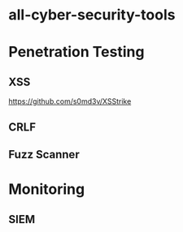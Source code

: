 # all-cyber-security-tools

# Penetration Testing 
## XSS
https://github.com/s0md3v/XSStrike

## CRLF

## Fuzz Scanner 

# Monitoring 
## SIEM


